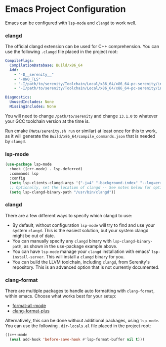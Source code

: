 # Emacs Project Configuration

Emacs can be configured with `lsp-mode` and `clangd` to work well.

### clangd

The official clangd extension can be used for C++ comprehension. You
can use the following `.clangd` file placed in the project root:

```yaml
CompileFlags:
  CompilationDatabase: Build/x86_64
  Add:
    - "-D__serenity__"
    - "-UNO_TLS"
    - "-I/path/to/serenity/Toolchain/Local/x86_64/x86_64-pc-serenity/include/c++/13.1.0"
    - "-I/path/to/serenity/Toolchain/Local/x86_64/x86_64-pc-serenity/include/c++/13.1.0/x86_64-pc-serenity"

Diagnostics:
  UnusedIncludes: None
  MissingIncludes: None
```

You will need to change `/path/to/serenity` and change `13.1.0` to
whatever your GCC toolchain version at the time is.

Run cmake (`Meta/serenity.sh run` or similar) at least once for this
to work, as it will generate the `Build/x86_64/compile_commands.json`
that is needed by `clangd`.

### lsp-mode

```lisp
(use-package lsp-mode
  :hook ((c++-mode) . lsp-deferred)
  :commands lsp
  :config
  (setq lsp-clients-clangd-args '("-j=4" "-background-index" "--log=error" "--clang-tidy" "--enable-config"))
  ;; Optionally, set the location of clangd -- See notes below for options.
  (setq lsp-clangd-binary-path "/usr/bin/clangd"))

```

### clangd

There are a few different ways to specify which clangd to use:

- By default, without configuration `lsp-mode` will try to find and use your system `clangd`. This is the easiest solution, but your system clangd might be out of date.
- You can manually specify any `clangd` binary with `lsp-clangd-binary-path`, as shown in the use-package example above.
- You can have `lsp-mode` manage your `clangd` installation with emacs' `lsp-install-server`. This will install a `clangd` binary for you.
- You can build the LLVM toolchain, including `clangd`, from Serenity's repository. This is an advanced option that is not currently documented.

### clang-format

There are multiple packages to handle auto formatting with
`clang-format`, within emacs. Choose what works best for your setup:

- [format-all-mode](https://github.com/lassik/emacs-format-all-the-code)
- [clang-format-plus](https://github.com/SavchenkoValeriy/emacs-clang-format-plus)

Alternatively, this can be done without additional packages, using `lsp-mode`.
You can use the following `.dir-locals.el` file placed in the project root:

```lisp
((c++-mode
  (eval add-hook 'before-save-hook #'lsp-format-buffer nil t)))
```
